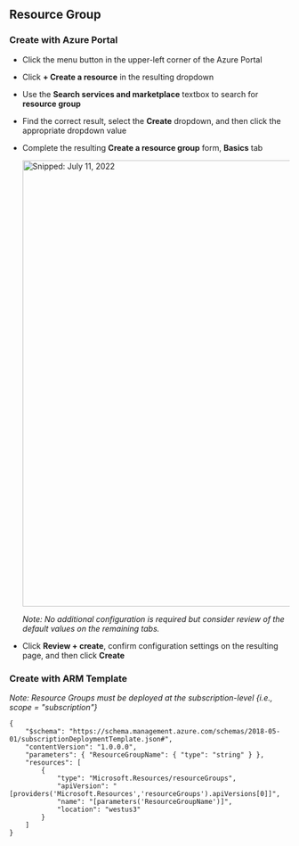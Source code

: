 ## Resource Group

### Create with Azure Portal

* Click the menu button in the upper-left corner of the Azure Portal
* Click **+ Create a resource** in the resulting dropdown
* Use the **Search services and marketplace** textbox to search for **resource group**
* Find the correct result, select the **Create** dropdown, and then click the appropriate dropdown value
* Complete the resulting **Create a resource group** form, **Basics** tab

  <img src="https://user-images.githubusercontent.com/44923999/178361671-5564b3a2-8297-4f72-a3dd-878cb75f2f7e.png" width="800" title="Snipped: July 11, 2022" />

  _Note: No additional configuration is required but consider review of the default values on the remaining tabs._

* Click **Review + create**, confirm configuration settings on the resulting page, and then click **Create**

### Create with ARM Template

_Note: Resource Groups must be deployed at the subscription-level {i.e., scope = "subscription"}_

    {
        "$schema": "https://schema.management.azure.com/schemas/2018-05-01/subscriptionDeploymentTemplate.json#",
        "contentVersion": "1.0.0.0",
        "parameters": { "ResourceGroupName": { "type": "string" } },
        "resources": [
            {
                "type": "Microsoft.Resources/resourceGroups",
                "apiVersion": "[providers('Microsoft.Resources','resourceGroups').apiVersions[0]]",
                "name": "[parameters('ResourceGroupName')]",
                "location": "westus3"
            }
        ]
    }

